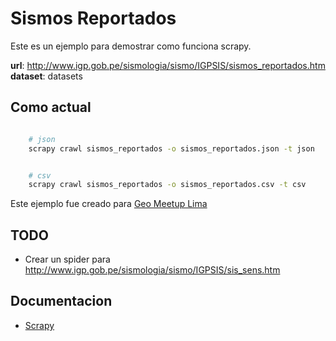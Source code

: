 # Sismos Reportados

Este es un ejemplo para demostrar como funciona scrapy.

**url**: http://www.igp.gob.pe/sismologia/sismo/IGPSIS/sismos_reportados.htm
**dataset**: datasets



## Como actual

``` bash

    # json
    scrapy crawl sismos_reportados -o sismos_reportados.json -t json


    # csv
    scrapy crawl sismos_reportados -o sismos_reportados.csv -t csv

```

Este ejemplo fue creado para [Geo Meetup Lima](http://opendata.pe/events/2012/02/21/february-meetup/)

## TODO
- Crear un spider para http://www.igp.gob.pe/sismologia/sismo/IGPSIS/sis_sens.htm

## Documentacion

- [Scrapy](http://doc.scrapy.org/en/0.14/index.html)
